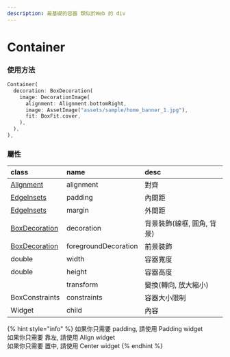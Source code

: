 ```yaml
---
description: 最基礎的容器 類似於Web 的 div
---
```


# Container

### 使用方法

```dart
Container(
  decoration: BoxDecoration(
    image: DecorationImage(
      alignment: Alignment.bottomRight,
      image: AssetImage("assets/sample/home_banner_1.jpg"),
      fit: BoxFit.cover,
    ),
  ),
),
```

### 屬性

| class | name | desc |
| :--- | :--- | :--- |
| [Alignment](https://imagine10255.gitbook.io/fluuter_start_doc/attribute_class/alignment) | alignment | 對齊 |
| [EdgeInsets](https://imagine10255.gitbook.io/fluuter_start_doc/attribute_class/edgeinsets) | padding | 內間距 |
| [EdgeInsets](https://imagine10255.gitbook.io/fluuter_start_doc/attribute_class/edgeinsets) | margin | 外間距 |
| [BoxDecoration](https://imagine10255.gitbook.io/fluuter_start_doc/attribute_class/box_decoration) | decoration | 背景裝飾\(線框, 圓角, 背景\) |
| [BoxDecoration](https://imagine10255.gitbook.io/fluuter_start_doc/attribute_class/box_decoration) | foregroundDecoration | 前景裝飾 |
| double | width | 容器寬度 |
| double | height | 容器高度 |
|  | transform | 變換\(轉向, 放大縮小\) |
| BoxConstraints | constraints | 容器大小限制 |
| Widget | child | 內容 |

{% hint style="info" %}
如果你只需要 padding, 請使用 Padding widget  
如果你只需要 靠左, 請使用 Align widget  
如果你只需要 置中, 請使用 Center widget
{% endhint %}



